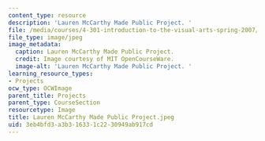 ```yaml
---
content_type: resource
description: 'Lauren McCarthy Made Public Project. '
file: /media/courses/4-301-introduction-to-the-visual-arts-spring-2007/3eb4bfd3a3b316331c2230949ab917cd_LaurenMcCarthyMadePublicProject.jpeg
file_type: image/jpeg
image_metadata:
  caption: Lauren McCarthy Made Public Project.
  credit: Image courtesy of MIT OpenCourseWare.
  image-alt: 'Lauren McCarthy Made Public Project. '
learning_resource_types:
- Projects
ocw_type: OCWImage
parent_title: Projects
parent_type: CourseSection
resourcetype: Image
title: Lauren McCarthy Made Public Project.jpeg
uid: 3eb4bfd3-a3b3-1633-1c22-30949ab917cd
---
```

